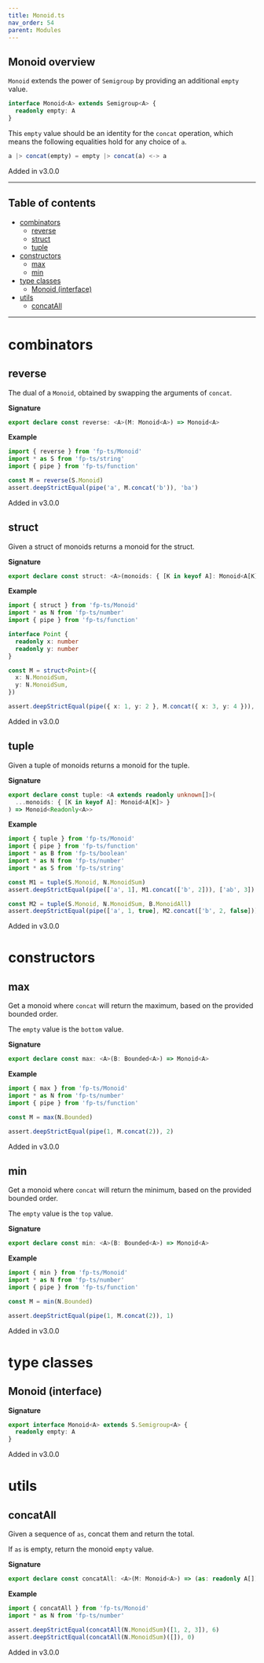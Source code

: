 ```yaml
---
title: Monoid.ts
nav_order: 54
parent: Modules
---
```


## Monoid overview

`Monoid` extends the power of `Semigroup` by providing an additional `empty` value.

```ts
interface Monoid<A> extends Semigroup<A> {
  readonly empty: A
}
```

This `empty` value should be an identity for the `concat` operation, which means the following equalities hold for any choice of `a`.

```ts
a |> concat(empty) = empty |> concat(a) <-> a
```

Added in v3.0.0

---

<h2 class="text-delta">Table of contents</h2>

- [combinators](#combinators)
  - [reverse](#reverse)
  - [struct](#struct)
  - [tuple](#tuple)
- [constructors](#constructors)
  - [max](#max)
  - [min](#min)
- [type classes](#type-classes)
  - [Monoid (interface)](#monoid-interface)
- [utils](#utils)
  - [concatAll](#concatall)

---

# combinators

## reverse

The dual of a `Monoid`, obtained by swapping the arguments of `concat`.

**Signature**

```ts
export declare const reverse: <A>(M: Monoid<A>) => Monoid<A>
```

**Example**

```ts
import { reverse } from 'fp-ts/Monoid'
import * as S from 'fp-ts/string'
import { pipe } from 'fp-ts/function'

const M = reverse(S.Monoid)
assert.deepStrictEqual(pipe('a', M.concat('b')), 'ba')
```

Added in v3.0.0

## struct

Given a struct of monoids returns a monoid for the struct.

**Signature**

```ts
export declare const struct: <A>(monoids: { [K in keyof A]: Monoid<A[K]> }) => Monoid<{ readonly [K in keyof A]: A[K] }>
```

**Example**

```ts
import { struct } from 'fp-ts/Monoid'
import * as N from 'fp-ts/number'
import { pipe } from 'fp-ts/function'

interface Point {
  readonly x: number
  readonly y: number
}

const M = struct<Point>({
  x: N.MonoidSum,
  y: N.MonoidSum,
})

assert.deepStrictEqual(pipe({ x: 1, y: 2 }, M.concat({ x: 3, y: 4 })), { x: 4, y: 6 })
```

Added in v3.0.0

## tuple

Given a tuple of monoids returns a monoid for the tuple.

**Signature**

```ts
export declare const tuple: <A extends readonly unknown[]>(
  ...monoids: { [K in keyof A]: Monoid<A[K]> }
) => Monoid<Readonly<A>>
```

**Example**

```ts
import { tuple } from 'fp-ts/Monoid'
import { pipe } from 'fp-ts/function'
import * as B from 'fp-ts/boolean'
import * as N from 'fp-ts/number'
import * as S from 'fp-ts/string'

const M1 = tuple(S.Monoid, N.MonoidSum)
assert.deepStrictEqual(pipe(['a', 1], M1.concat(['b', 2])), ['ab', 3])

const M2 = tuple(S.Monoid, N.MonoidSum, B.MonoidAll)
assert.deepStrictEqual(pipe(['a', 1, true], M2.concat(['b', 2, false])), ['ab', 3, false])
```

Added in v3.0.0

# constructors

## max

Get a monoid where `concat` will return the maximum, based on the provided bounded order.

The `empty` value is the `bottom` value.

**Signature**

```ts
export declare const max: <A>(B: Bounded<A>) => Monoid<A>
```

**Example**

```ts
import { max } from 'fp-ts/Monoid'
import * as N from 'fp-ts/number'
import { pipe } from 'fp-ts/function'

const M = max(N.Bounded)

assert.deepStrictEqual(pipe(1, M.concat(2)), 2)
```

Added in v3.0.0

## min

Get a monoid where `concat` will return the minimum, based on the provided bounded order.

The `empty` value is the `top` value.

**Signature**

```ts
export declare const min: <A>(B: Bounded<A>) => Monoid<A>
```

**Example**

```ts
import { min } from 'fp-ts/Monoid'
import * as N from 'fp-ts/number'
import { pipe } from 'fp-ts/function'

const M = min(N.Bounded)

assert.deepStrictEqual(pipe(1, M.concat(2)), 1)
```

Added in v3.0.0

# type classes

## Monoid (interface)

**Signature**

```ts
export interface Monoid<A> extends S.Semigroup<A> {
  readonly empty: A
}
```

Added in v3.0.0

# utils

## concatAll

Given a sequence of `as`, concat them and return the total.

If `as` is empty, return the monoid `empty` value.

**Signature**

```ts
export declare const concatAll: <A>(M: Monoid<A>) => (as: readonly A[]) => A
```

**Example**

```ts
import { concatAll } from 'fp-ts/Monoid'
import * as N from 'fp-ts/number'

assert.deepStrictEqual(concatAll(N.MonoidSum)([1, 2, 3]), 6)
assert.deepStrictEqual(concatAll(N.MonoidSum)([]), 0)
```

Added in v3.0.0
